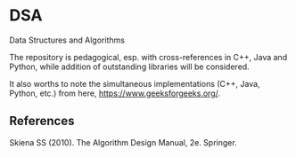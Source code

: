 # DSA
Data Structures and Algorithms

The repository is pedagogical, esp. with cross-references in C++, Java and Python, while addition of outstanding libraries will be considered.

It also worths to note the simultaneous implementations (C++, Java, Python, etc.) from here, https://www.geeksforgeeks.org/.


## References

Skiena SS (2010). The Algorithm Design Manual, 2e. Springer.
